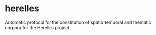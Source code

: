 # herelles
Automatic protocol for the constitution of spatio-temporal and thematic corpora for the Herelles project.
